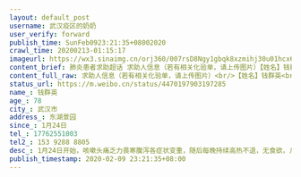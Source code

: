```yaml
---
layout: default_post
username: 武汉疫区的奶奶
user_verify: forward
publish_time: SunFeb0923:21:35+08002020
crawl_time: 20200213-01:15:17
imageurl: https://wx3.sinaimg.cn/orj360/007rsD8Ngy1gbqk8xzmihj30u01hcx6r.jpg,https://wx1.sinaimg.cn/orj360/007rsD8Ngy1gbqk8yhc56j30nt0v777m.jpg,https://wx1.sinaimg.cn/orj360/007rsD8Ngy1gbqk8yzmx8j310r0rkwmd.jpg,https://wx4.sinaimg.cn/orj360/007rsD8Ngy1gbqk8u7eg4j31050p20yp.jpg,https://wx2.sinaimg.cn/orj360/007rsD8Ngy1gbqk8zs41nj30u0140wp1.jpg
content_brief: 肺炎患者求助超话 求助人信息（若有相关化验单，请上传图片）【姓名】钱群英【年龄】78【所在城市】武汉市【所在小区、社区】东湖景园【患病时间】1月24日【联系方式】17762551003【其他紧急联系人】153 9288 8805【病情描述】 1月24日开始，咳嗽头痛乏力畏寒腹泻各症状变重，随后每晚持续 ...全文
content_full_raw: 求助人信息（若有相关化验单，请上传图片）<br/>【姓名】钱群英<br/>【年龄】78<br/>【所在城市】武汉市<br/>【所在小区、社区】东湖景园<br/>【患病时间】1月24日<br/>【联系方式】17762551003<br/>【其他紧急联系人】153 9288 8805<br/>【病情描述】1月24日开始，咳嗽头痛乏力畏寒腹泻各症状变重，随后每晚持续高热不退，无食欲，几乎无法站立。1月29号门诊确诊为流感病毒引起的肺炎，连续输液五天仍不见好转，病情反而加重。直到2月2日医院有了检测盒，才于次日确诊新型肺炎。之后在医院继续输液，后吸氧也非常困难，无法进食，情况不稳定，十分危险。作为拖了这么久的高龄危重症病患，急需定点医院收治！！！谢谢了！<adata-url="http://t.cn/R2WxQOQ"href="http://weibo.com/p/1001018008642010000000000"data-hide=""><spanclass='url-icon'><imgstyle='width:1rem;height:1rem'src='https://h5.sinaimg.cn/upload/2015/09/25/3/timeline_card_small_location_default.png'></span><spanclass="surl-text">武汉</span></a>
status_url: https://m.weibo.cn/status/4470197903197285
name_: 钱群英
age_: 78
city_: 武汉市
address_: 东湖景园
since_: 1月24日
tel_: 17762551003
tel2_: 153 9288 8805
desc_: 1月24日开始，咳嗽头痛乏力畏寒腹泻各症状变重，随后每晚持续高热不退，无食欲，几乎无法站立。1月29号门诊确诊为流感病毒引起的肺炎，连续输液五天仍不见好转，病情反而加重。直到2月2日医院有了检测盒，才于次日确诊新型肺炎。之后在医院继续输液，后吸氧也非常困难，无法进食，情况不稳定，十分危险。作为拖了这么久的高龄危重症病患，急需定点医院收治！！！谢谢了！<adata-url="http//t.cn/R2WxQOQ"href="http//weibo.com/p/1001018008642010000000000"data-hide=""><spanclass='url-icon'><imgstyle='width1rem;height1rem'src='https//h5.sinaimg.cn/upload/2015/09/25/3/timeline_card_small_location_default.png'></span><spanclass="surl-text">武汉</span></a>
publish_timestamp: 2020-02-09 23:21:35+08:00
---
```

